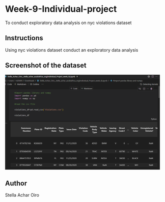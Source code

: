 # Week-9-Individual-project
To conduct exploratory data analysis on nyc violations dataset
## Instructions
Using nyc violations dataset conduct an exploratory data analysis 
## Screenshot of the dataset
![nyc dataset top 4 rows](screenshot%20of%20the%20nyc%20dataset/week%209%20screenshot.png)


## Author
Stella Achar Oiro
